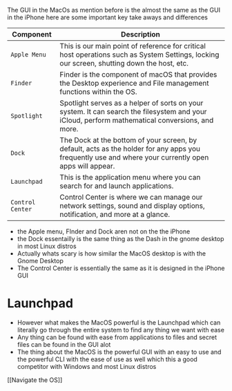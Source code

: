 The GUI in the MacOs as mention before is the almost the same as the GUI in the iPhone here are some important key take aways and differences

|**Component**|**Description**|
|---|---|
|`Apple Menu`|This is our main point of reference for critical host operations such as System Settings, locking our screen, shutting down the host, etc.|
|`Finder`|Finder is the component of macOS that provides the Desktop experience and File management functions within the OS.|
|`Spotlight`|Spotlight serves as a helper of sorts on your system. It can search the filesystem and your iCloud, perform mathematical conversions, and more.|
|`Dock`|The Dock at the bottom of your screen, by default, acts as the holder for any apps you frequently use and where your currently open apps will appear.|
|`Launchpad`|This is the application menu where you can search for and launch applications.|
|`Control Center`|Control Center is where we can manage our network settings, sound and display options, notification, and more at a glance.|

- the Apple menu, FInder and Dock aren not on the the iPhone
- the Dock essentailly  is the same thing as the Dash in the gnome desktop in most Linux distros 
- Actually whats scary is how similar the MacOS desktop is with the Gnome Desktop
- The Control Center is essentially the same as it is designed in the iPhone GUI 

# Launchpad
- However what makes the MacOS powerful is the Launchpad which can literally go through the entire system to find any thing we want with ease
- Any thing can be found with ease from applications to files and secret files can be found in the GUI alot 
- The thing about the MacOS is the powerful GUI with an easy to use and the powerful CLI with the ease of use as well which this a good competitor with Windows and most Linux distros 

[[Navigate the OS]]
